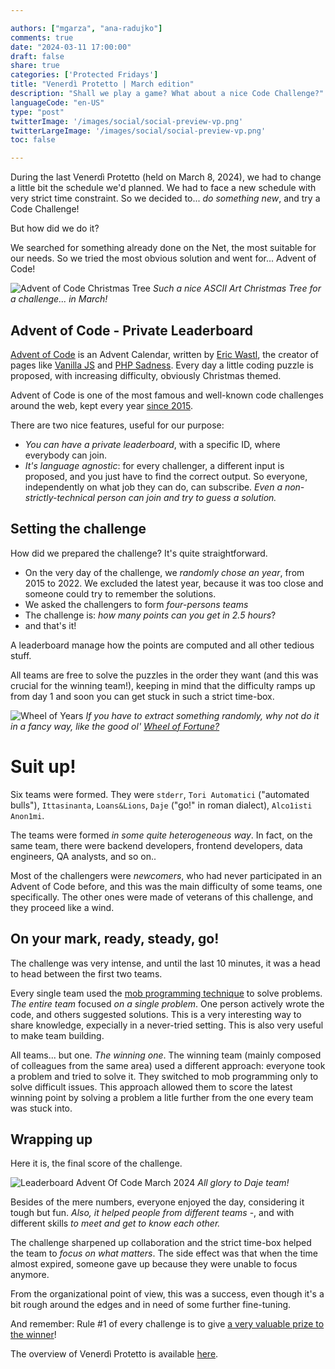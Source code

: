 ```yaml
---

authors: ["mgarza", "ana-radujko"]
comments: true
date: "2024-03-11 17:00:00"
draft: false
share: true
categories: ['Protected Fridays']
title: "Venerdì Protetto | March edition"
description: "Shall we play a game? What about a nice Code Challenge?"
languageCode: "en-US"
type: "post"
twitterImage: '/images/social/social-preview-vp.png'
twitterLargeImage: '/images/social/social-preview-vp.png'
toc: false

---
```


During the last Venerdì Protetto (held on March 8, 2024), we had to change a little bit the schedule we'd planned.
We had to face a new schedule with very strict time constraint. So we decided to... _do something new_, and try a Code Challenge!

But how did we do it?

We searched for something already done on the Net, the most suitable for our needs. So we tried the most obvious solution and went for... Advent of Code!

![Advent of Code Christmas Tree]( /images/code-challenge-march-2024/Advent-of-code-tree.png "Such a nice ASCII Art Christmas Tree for a challenge... in March!") 
*Such a nice ASCII Art Christmas Tree for a challenge... in March!*

## Advent of Code - Private Leaderboard

[Advent of Code](https://adventofcode.com/about) is an Advent Calendar, written by [Eric Wastl](http://was.tl/), the creator of pages like [Vanilla JS](http://vanilla-js.com/) and [PHP Sadness](http://phpsadness.com/). Every day a little coding puzzle is proposed, with increasing difficulty, obviously Christmas themed. 

Advent of Code is one of the most famous and well-known code challenges around the web, kept every year [since 2015](https://adventofcode.com/2015).

There are two nice features, useful for our purpose:
- *You can have a private leaderboard*, with a specific ID, where everybody can join.
- *It's language agnostic*: for every challenger, a different input is proposed, and you just have to find the correct output. So everyone, independently on what job they can do, can subscribe. _Even a non-strictly-technical person can join and try to guess a solution._

## Setting the challenge

How did we prepared the challenge? It's quite straightforward.

- On the very day of the challenge, we *randomly chose an year*, from 2015 to 2022. We excluded the latest year, because it was too close and someone could try to remember the solutions.
- We asked the challengers to form *four-persons teams*
- The challenge is: *how many points can you get in 2.5 hours*?
- and that's it!

A leaderboard manage how the points are computed and all other tedious stuff.

All teams are free to solve the puzzles in the order they want (and this was crucial for the winning team!), keeping in mind that the difficulty ramps up from day 1 and soon you can get stuck in such a strict time-box.

![Wheel of Years](/images/code-challenge-march-2024/wheel-of-years.png "If you have to extract something randomly in public, why not do it a fancy way, like the good ol' Wheel of Fortune?")
*If you have to extract something randomly, why not do it in a fancy way, like the good ol' [Wheel of Fortune?](https://wheelofnames.com/)*

# Suit up!

Six teams were formed.
They were `stderr`, `Tori Automatici` ("automated bulls"), `Ittasinanta`, `Loans&Lions`, `Daje` ("go!" in roman dialect), `Alco1isti Anon1mi`.

 The teams were formed _in some quite heterogeneous way_. In fact, on the same team, there were backend developers, frontend developers, data engineers, QA analysts, and so on.. 

Most of the challengers were _newcomers_, who had never participated in an Advent of Code before, and this was the main difficulty of some teams, one specifically. The other ones were made of veterans of this challenge, and they proceed like a wind.

## On your mark, ready, steady, go!

The challenge was very intense, and until the last 10 minutes, it was a head to head between the first two teams.

Every single team used the [mob programming technique](https://en.wikipedia.org/wiki/Team_programming#Mob_programming) to solve problems. _The entire team_ focused _on a single problem_. One person actively wrote the code, and others suggested solutions. This is a very interesting way to share knowledge, expecially in a never-tried setting. This is also very useful to make team building.

All teams... but one. _The winning one_.
The winning team (mainly composed of colleagues from the same area) used a different approach: everyone took a problem and tried to solve it. They switched to mob programming only to solve difficult issues. This approach allowed them to score the latest winning point by solving a problem a litle further from the one every team was stuck into.

## Wrapping up

Here it is, the final score of the challenge.

![Leaderboard Advent Of Code March 2024](/images/code-challenge-march-2024/leaderboard-code-challenge.png "Congrats to Daje Team!")
*All glory to Daje team!*

Besides of the mere numbers, everyone enjoyed the day, considering it tough but fun. _Also, it helped people from different teams_ -, and with different skills _to meet and get to know each other._

The challenge sharpened up collaboration and the strict time-box helped the team to _focus on what matters_. 
The side effect was that when the time almost expired, someone gave up because they were unable to focus anymore.

From the organizational point of view, this was a success, even though it's a bit rough around the edges and in need of some further fine-tuning.

And remember: Rule #1 of every challenge is to give [a very valuable prize to the winner](/images/code-challenge-march-2024/AdventOfFacileCrown.jpg)!


The overview of Venerdì Protetto is available [here](https://engineering.facile.it/blog/eng/v-protetto/).

 
<script type="application/ld+json">
{ 
    "@context": "https://schema.org",
    "genre":["SEO","JSON-LD"],
    "@type": "BlogPosting",
    "headline": "Venerdì Protetto | March edition",
    "keywords": ["Code challenge", "Advent of Code"],
    "wordcount": "755",
    "publisher": {
        "@type": "Organization",
        "name": "Facile.it Engineering",
        "url": "https://engineering.facile.it/",
        "logo": {
            "@type": "ImageObject",
            "url": "https://engineering.facile.it/images/logo_engineering.png",
            "width":"1057",
            "height":"244"
        }
    },
    "url": "https://engineering.facile.it/blog/eng/v-protetto9-6-2023/",
    "image": "https://engineering.facile.it/images/social/social-preview-vp.png",
    "datePublished": "2024-03-14",
    "dateCreated": "2024-03-11",
    "dateModified": "2024-03-14",
    "inLanguage": "en-US",
    "isFamilyFriendly": "true",
    "description": "Description of the Code Challenge held on Venerdì Protetto of 8th of March, 2024",
    "author": {
        "@type": "Person",
        "name": "Matteo",
        "url": "https://www.linkedin.com/in/matteogarza"
    }
}
</script>
